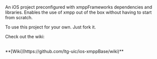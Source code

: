 An iOS project preconfigured with xmppFrameworks dependencies and libraries.  Enables the use of xmpp out of the box without having to start from scratch.

To use this project for your own. Just fork it. 

Check out the wiki:

<br/>
**[Wiki](https://github.com/ltg-uic/ios-xmppBase/wiki)**<br/>


